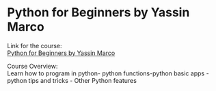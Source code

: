 # Python for Beginners by Yassin Marco

Link for the course:<br>
[Python for Beginners by Yassin Marco](https://www.udemy.com/course/python-for-beginners-learn-all-the-basics-of-python/)

Course Overview:<br>
Learn how to program in python- python functions-python basic apps - python tips and tricks - Other Python features
